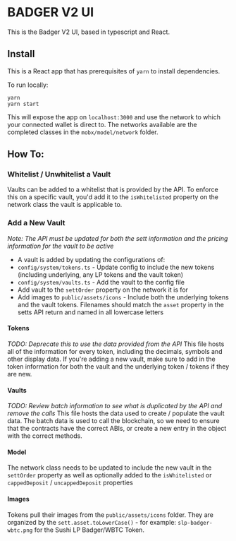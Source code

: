 # BADGER V2 UI

This is the Badger V2 UI, based in typescript and React.

## Install

This is a React app that has prerequisites of `yarn` to install dependencies.

To run locally:

```
yarn
yarn start
```

This will expose the app on `localhost:3000` and use the network to which your connected wallet is direct to. The networks available are the completed classes in the `mobx/model/network` folder.

## How To:

### Whitelist / Unwhitelist a Vault

Vaults can be added to a whitelist that is provided by the API. To enforce this on a specific vault, you'd add it to the `isWhitelisted` property on the network class the vault is applicable to.

### Add a New Vault

_Note: The API must be updated for both the sett information and the pricing information for the vault to be active_

-   A vault is added by updating the configurations of:
-   `config/system/tokens.ts` - Update config to include the new tokens (including underlying, any LP tokens and the vault token)
-   `config/system/vaults.ts` - Add the vault to the config file
-   Add vault to the `settOrder` property on the network it is for
-   Add images to `public/assets/icons` - Include both the underlying tokens and the vault tokens. Filenames should match the `asset` property in the setts API return and named in all lowercase letters

#### Tokens

_TODO: Deprecate this to use the data provided from the API_
This file hosts all of the information for every token, including the decimals, symbols and other display data. If you're adding a new vault, make sure to add in the token information for both the vault and the underlying token / tokens if they are new.

#### Vaults

_TODO: Review batch information to see what is duplicated by the API and remove the calls_
This file hosts the data used to create / populate the vault data. The batch data is used to call the blockchain, so we need to ensure that the contracts have the correct ABIs, or create a new entry in the object with the correct methods.

#### Model

The network class needs to be updated to include the new vault in the `settOrder` property as well as optionally added to the `isWhitelisted` or `cappedDeposit` / `uncappedDeposit` properties

#### Images

Tokens pull their images from the `public/assets/icons` folder. They are organized by the `sett.asset.toLowerCase()` - for example: `slp-badger-wbtc.png` for the Sushi LP Badger/WBTC Token.
